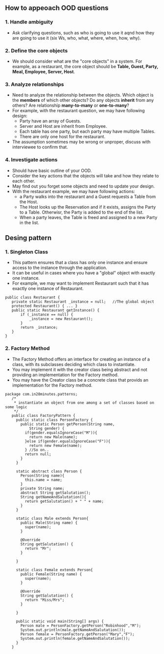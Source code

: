 
## How to appeoach OOD questions
### 1. Handle ambiguity
   - Ask clarifying questions, such as who is going to use it aqnd how they are going to use it (six Ws, who, what, where, when, how, why).
### 2. Define the core objects
   - We should consider what are the "core objects" in a system. For example, as a restaurant, the core object should be **Table, Guest, Party, Meal, Employee, Server, Host**.
### 3. Analyze relationships
   - Need to analyze the relationship between the objects. Which object is the **members** of which other objects? Do any objects **inherit** from any others? Are relationship **many-to-many** or **one-to-many**?
   - For example, with the restaurant question, we may have following design:
     - Party have an array of Guests.
     - Server and Host are inherit from Employee.
     - Each table has one party, but each party may have multiple Tables.
     - There are only one host for the restaurant.
   - The assumption sometimes may be wrong or unproper, discuss with interviewee to confirm that.
### 4. Investigate actions
   - Should have basic outline of your OOD. 
   - Consider the key actions that the objects will take and how they relate to each other.
   - May find out you forget some objects and need to update your design.
   - With the restaurant example, we may have following actions:
     - a Party walks into the restaurant and a Guest requests a Table from the Host.
     - The Host looks up the Reservation and if it exists, assigns the Party to a Table. Otherwisr, the Party is added to the end of the list.
     - When a party leaves, the Table is freed and assigned to a new Party in the list.
         
         
      
      
## Desing pattern
### 1. Singleton Class
   - This pattern ensures that a class has only one instance and ensure access to the instance through the application.
   - It can be useful in cases where you have a "global" object with exactly one instance.
   - For example, we may want to implement Restaurant such that it has exactly one instance of Restaurant.
   ```
   public class Restaurant {
      private static Restaurant _instance = null;   //The global object
      protected Restaurant() { ... }
      public static Restaurant getInstance() {
          if (_instance == null) {
              _instance = new Restaurant();
          }
          return _instance;
      }
   }
   ```
### 2. Factory Method
   - The Factory Method offers an interface for creating an instance of a class, with its subclasses deciding which class to instantiate.
   - You may implement it with the creator class being abstract and not providing an implementation for the Factory method.
   - You may have the Creator class be a concrete class that provids an implementation for the Factory method.
   ```
   package com.in28minutes.patterns;
      /*
       * instantiate an object from one among a set of classes based on some logic
       */
      public class FactoryPattern {
        public static class PersonFactory {
          public static Person getPerson(String name,
              String gender) {
            if(gender.equalsIgnoreCase("M")){
              return new Male(name);
            }else if(gender.equalsIgnoreCase("F")){
              return new Female(name);
            } //So on..
            return null;
          }
        }

        static abstract class Person {
          Person(String name){
            this.name = name;
          }
          private String name;
          abstract String getSalutation();
          String getNameAndSalutation(){
            return getSalutation() + " " + name;
          }
        }

        static class Male extends Person{
          public Male(String name) {
            super(name);
          }

          @Override
          String getSalutation() {
            return "Mr";
          }

        }

        static class Female extends Person{
          public Female(String name) {
            super(name);
          }

          @Override
          String getSalutation() {
            return "Miss/Mrs";
          }

        }

        public static void main(String[] args) {
          Person male = PersonFactory.getPerson("Robinhood","M");
          System.out.println(male.getNameAndSalutation());
          Person female = PersonFactory.getPerson("Mary","F");
          System.out.println(female.getNameAndSalutation());
        }
      }
   ```
